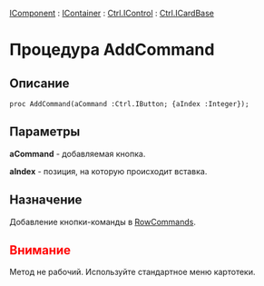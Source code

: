 ﻿---
Link: .Ctrl.ICardBase.@AddCommand
---

[IComponent](topic:Com.Custom.ComClasses.IComponent.Default) :
[IContainer](topic:Com.Custom.ComClasses.IContainer.Default) :
[Ctrl.IControl](topic:Com.Custom.ComClasses.Ctrl.IControl.Default) :
[Ctrl.ICardBase](Default)

# Процедура AddCommand

## Описание

    proc AddCommand(aCommand :Ctrl.IButton; {aIndex :Integer});

## Параметры

**aCommand** - добавляемая кнопка.

**aIndex** - позиция, на которую происходит вставка.

## Назначение

Добавление кнопки-команды в [RowCommands](topic:.Custom.ComClasses.Ctrl.ICardBase.RowCommands).

## <span style="color:red">Внимание</span>

Метод не рабочий. Используйте стандартное меню картотеки.